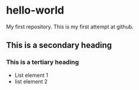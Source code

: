hello-world
===========

My first repository. This is my first attempt at github.

## This is a secondary heading
### This is a tertiary heading

* List element 1
* list element 2
